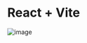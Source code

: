# React + Vite

![image](https://github.com/user-attachments/assets/88ccbecb-8d80-48f9-84f7-37e94da4460d)
